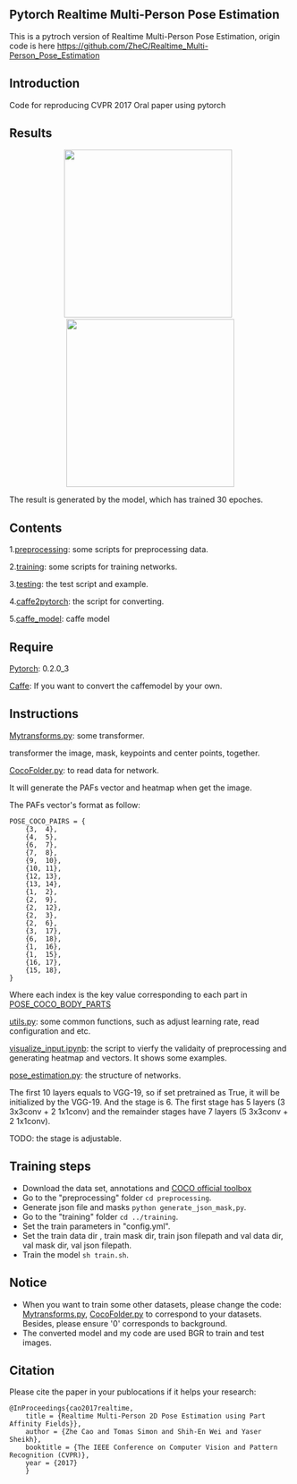 ## Pytorch Realtime Multi-Person Pose Estimation

This is a pytroch version of Realtime Multi-Person Pose Estimation, origin code is here https://github.com/ZheC/Realtime_Multi-Person_Pose_Estimation

## Introduction

Code for reproducing CVPR 2017 Oral paper using pytorch

## Results

<div align='center'>
<img src="https://github.com/last-one/pytorch_realtime_multi-person_pose_estimation/blob/master/testing/ski.jpg", width="300", height="300">
&nbsp;
<img src="https://github.com/last-one/pytorch_realtime_multi-person_pose_estimation/blob/master/testing/result.png", width="300", height="300">
</div>

The result is generated by the model, which has trained 30 epoches.

## Contents
1.[preprocessing](https://github.com/last-one/pytorch_realtime_multi-person_pose_estimation/blob/master/preprocessing): some scripts for preprocessing data.

2.[training](https://github.com/last-one/pytorch_realtime_multi-person_pose_estimation/blob/master/training): some scripts for training networks.

3.[testing](https://github.com/last-one/pytorch_realtime_multi-person_pose_estimation/blob/master/testing): the test script and example.

4.[caffe2pytorch](https://github.com/last-one/pytorch_realtime_multi-person_pose_estimation/blob/master/caffe2pytorch): the script for converting.

5.[caffe_model](https://github.com/last-one/pytorch_realtime_multi-person_pose_estimation/blob/master/caffe_model): caffe model

## Require
[Pytorch](http://pytorch.org/): 0.2.0_3

[Caffe](http://caffe.berkeleyvision.org/): If you want to convert the caffemodel by your own.

## Instructions
[Mytransforms.py](https://github.com/last-one/pytorch_realtime_multi-person_pose_estimation/blob/master/Mytransforms.py): some transformer.

transformer the image, mask, keypoints and center points, together.

[CocoFolder.py](https://github.com/last-one/pytorch_realtime_multi-person_pose_estimation/blob/master/CocoFolder.py): to read data for network.

It will generate the PAFs vector and heatmap when get the image.

The PAFs vector's format as follow:

```
POSE_COCO_PAIRS = {
	{3,  4},
	{4,  5},
	{6,  7},
	{7,  8},
	{9,  10},
	{10, 11},
	{12, 13},
	{13, 14},
	{1,  2},
	{2,  9},
	{2,  12},
	{2,  3},
	{2,  6},
	{3,  17},
	{6,  18},
	{1,  16},
	{1,  15},
	{16, 17},
	{15, 18},
}
```
Where each index is the key value corresponding to each part in [POSE_COCO_BODY_PARTS](https://github.com/last-one/pytorch_realtime_multi-person_pose_estimation/blob/master/preprocessing/README.md)

[utils.py](https://github.com/last-one/pytorch_realtime_multi-person_pose_estimation/blob/master/BasicTool.py): some common functions, such as adjust learning rate, read configuration and etc.

[visualize_input.ipynb](https://github.com/last-one/pytorch_realtime_multi-person_pose_estimation/blob/master/visualize_input.ipynb): the script to vierfy the validaity of preprocessing and generating heatmap and vectors. It shows some examples.

[pose_estimation.py](https://github.com/last-one/pytorch_realtime_multi-person_pose_estimation/blob/master/training/pose_estimation.py): the structure of networks.

The first 10 layers equals to VGG-19, so if set pretrained as True, it will be initialized by the VGG-19. And the stage is 6. The first stage has 5 layers (3 3x3conv + 2 1x1conv) and the remainder stages have 7 layers (5 3x3conv + 2 1x1conv).

TODO: the stage is adjustable.

## Training steps

- Download the data set, annotations and [COCO official toolbox](https://github.com/cocodataset/cocoapi)
- Go to the "preprocessing" folder `cd preprocessing`.
- Generate json file and masks `python generate_json_mask,py`.
- Go to the "training" folder `cd ../training`.
- Set the train parameters in "config.yml".
- Set the train data dir , train mask dir, train json filepath and val data dir, val mask dir, val json filepath. 
- Train the model `sh train.sh`.


## Notice

- When you want to train some other datasets, please change the code: [Mytransforms.py](https://github.com/last-one/pytorch_realtime_multi-person_pose_estimation/blob/master/Mytransforms.py#L380), [CocoFolder.py](https://github.com/last-one/pytorch_realtime_multi-person_pose_estimation/blob/master/CocoFolder.py#L129) to correspond to your datasets. Besides, please ensure '0' corresponds to background.
- The converted model and my code are used BGR to train and test images.

## Citation
Please cite the paper in your publocations if it helps your research:
	
	@InProceedings{cao2017realtime,
		title = {Realtime Multi-Person 2D Pose Estimation using Part Affinity Fields}},
		author = {Zhe Cao and Tomas Simon and Shih-En Wei and Yaser Sheikh},
		booktitle = {The IEEE Conference on Computer Vision and Pattern Recognition (CVPR)},
		year = {2017}
		}
